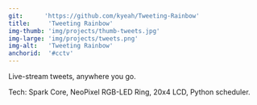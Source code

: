 ```yaml
---
git:      'https://github.com/kyeah/Tweeting-Rainbow'
title:     'Tweeting Rainbow'
img-thumb: 'img/projects/thumb-tweets.jpg'
img-large: 'img/projects/tweets.png'
img-alt:   'Tweeting Rainbow'
anchorid:  '#cctv'
---
```


Live-stream tweets, anywhere you go.


<p-dark>Tech: Spark Core, NeoPixel RGB-LED Ring, 20x4 LCD, Python scheduler.</p-dark>